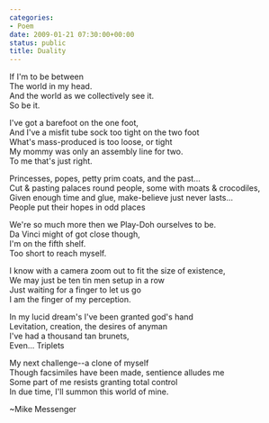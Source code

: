 ```yaml
---
categories:
- Poem
date: 2009-01-21 07:30:00+00:00
status: public
title: Duality
---
```




If I'm to be between  
The world in my head.  
And the world as we collectively see it.  
So be it.

I've got a barefoot on the one foot,  
And I've a misfit tube sock too tight on the two foot  
What's mass-produced is too loose, or tight  
My mommy was only an assembly line for two.  
To me that's just right.

Princesses, popes, petty prim coats, and the past...  
Cut & pasting palaces round people, some with moats & crocodiles,  
Given enough time and glue, make-believe just never lasts...  
People put their hopes in odd places

We're so much more then we Play-Doh ourselves to be.  
Da Vinci might of got close though,  
I'm on the fifth shelf.  
Too short to reach myself.

I know with a camera zoom out to fit the size of existence,  
We may just be ten tin men setup in a row  
Just waiting for a finger to let us go  
I am the finger of my perception.

In my lucid dream's I've been granted god's hand  
Levitation, creation, the desires of anyman  
I've had a thousand tan brunets,  
Even... Triplets

My next challenge--a clone of myself  
Though facsimiles have been made, sentience alludes me  
Some part of me resists granting total control  
In due time, I'll summon this world of mine.

~Mike Messenger


